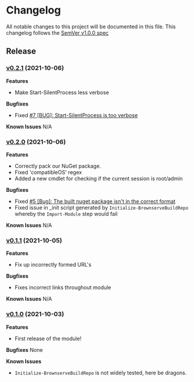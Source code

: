 # Changelog

All notable changes to this project will be documented in this file.
This changelog follows the [SemVer v1.0.0 spec](https://semver.org/spec/v1.0.0.html)

## Release

### [v0.2.1](https://github.com/Brownserve-UK/Brownserve.PSTools/tree/v0.2.1) (2021-10-06)

**Features**
- Make Start-SilentProcess less verbose

**Bugfixes**
- Fixed [#7 [BUG]: Start-SilentProcess is too verbose](https://github.com/Brownserve-UK/Brownserve.PSTools/issues/7)

**Known Issues**
N/A

### [v0.2.0](https://github.com/Brownserve-UK/Brownserve.PSTools/tree/v0.2.0) (2021-10-06)

**Features**
- Correctly pack our NuGet package.
- Fixed 'compatibleOS' regex
- Added a new cmdlet for checking if the current session is root/admin

**Bugfixes**
- Fixed [#5 [Bug]: The built nuget package isn't in the correct format](https://github.com/Brownserve-UK/Brownserve.PSTools/issues/5)
- Fixed issue in _init script generated by `Initialize-BrownserveBuildRepo` whereby the `Import-Module` step would fail

**Known Issues**
N/A

### [v0.1.1](https://github.com/Brownserve-UK/Brownserve.PSTools/tree/v0.1.1) (2021-10-05)

**Features**
- Fix up incorrectly formed URL's

**Bugfixes**
- Fixes incorrect links throughout module

**Known Issues**
N/A

### [v0.1.0](https://github.com/Brownserve-UK/Brownserve.PSTools/tree/v0.1.0) (2021-10-03)

**Features**
- First release of the module!
  
**Bugfixes**
None

**Known Issues**
- `Initialize-BrownserveBuildRepo` is not widely tested, here be dragons.
